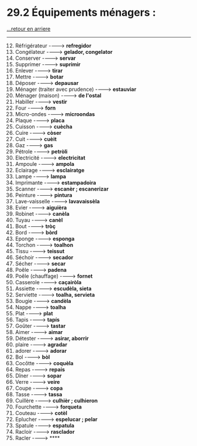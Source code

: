 # 29.2 Équipements ménagers : 

[...retour en arriere](../../../menu_fiches.md)

---

12. Réfrigérateur ----> **refregidor**
13. Congélateur ----> **gelador, congelator**
14. Conserver ----> **servar**
15. Supprimer  ----> **suprimir**
16. Enlever  ----> **tirar**
17. Mettre ----> **botar**
18. Déposer ----> **depausar**
19. Ménager (traiter avec prudence) ----> **estauviar**
20. Ménager (maison) ----> **de l'ostal**
21. Habiller ----> **vestir**
22. Four  ----> **forn**
23. Micro-ondes  ----> **microondas**
24. Plaque ----> **placa**
25. Cuisson ----> **cuècha**
26. Cuire ----> **còser**
27. Cuit ----> **cuèit**
28. Gaz ----> **gas**
29. Pétrole ----> **petròli**
30. Electricité ----> **electricitat**
31. Ampoule ----> **ampola**
32. Eclairage ----> **esclairatge**
33. Lampe ----> **lampa**
34. Imprimante ----> **estampadoira**
35. Scanner ----> **escanèr ; escanerizar**
36. Peinture ----> **pintura**
37. Lave-vaisselle   ----> **lavavaissèla**
36. Evier ----> **aiguièra**
37. Robinet ----> **canèla**
38. Tuyau ----> **canèl**
39. Bout ----> **tròç**
40. Bord ----> **bòrd**
41. Eponge ----> **esponga**
42. Torchon ----> **toalhon**
43. Tissu ----> **teissut**
44. Séchoir ----> **secador**
45. Sécher ----> **secar**
46. Poêle   ----> **padena**
47. Poêle (chauffage) ----> **fornet**
48. Casserole  ----> **caçairòla**
49. Assiette ----> **escudèla, sieta**
50. Serviette ----> **toalha, servieta**
51. Bougie ----> **candèla**
52. Nappe ----> **toalha**
53. Plat ----> **plat**
54. Tapis ----> **tapís**
55. Goûter ----> **tastar**
56. Aimer ----> **aimar**
57. Détester ----> **asirar, aborrir**
58. plaire ----> **agradar**
59. adorer ----> **adorar**
60. Bol ----> **bòl**
61. Cocôtte ----> **coquèla**
63. Repas  ----> **repais**
64. Dîner   ----> **sopar**
65. Verre   ----> **veire**
66. Coupe ----> **copa**
67. Tasse  ----> **tassa**
68. Cuillère  ----> **culhièr ; culhieron**
69. Fourchette  ----> **forqueta**
70. Couteau ----> **cotèl**
71. Eplucher ----> **espelucar ; pelar**
72. Spatule ----> **espatula**
73. Racloir ----> **rasclador**
74. Racler ----> ****